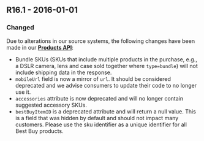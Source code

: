 ## R16.1 - 2016-01-01
### Changed 
Due to alterations in our source systems, the following changes have been made in our **[Products API](https://bestbuyapis.github.io/api-documentation/#products-api)**:   
- Bundle SKUs (SKUs that include multiple products in the purchase, e.g., a DSLR camera, lens and case sold together where `type=bundle`) will not include shipping data in the response.     
- `mobileUrl` field is now a mirror of `url`. It should be considered deprecated and we advise consumers to update their code to no longer use it.
- `accessories` attribute is now deprecated and will no longer contain suggested accessory SKUs. 
- `bestBuyItemID` is a deprecated attribute and will return a null value. This is a field that was hidden by default and should not impact many customers. Please use the sku identifier as a unique identifier for all Best Buy products.
